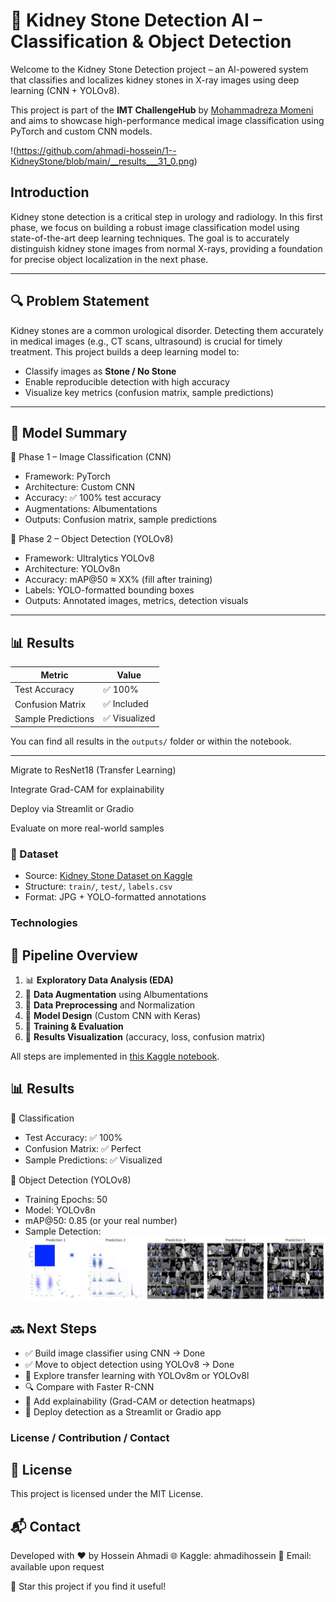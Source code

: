 # 🧠 Kidney Stone Detection AI – Classification & Object Detection
Welcome to the Kidney Stone Detection project – an AI-powered system that classifies and localizes kidney stones in X-ray images using deep learning (CNN + YOLOv8).

This project is part of the **IMT ChallengeHub** by [Mohammadreza Momeni](https://github.com/MrezaMomeni) and aims to showcase high-performance medical image classification using PyTorch and custom CNN models.

!(https://github.com/ahmadi-hossein/1--KidneyStone/blob/main/__results___31_0.png)

## Introduction

Kidney stone detection is a critical step in urology and radiology. In this first phase, we focus on building a robust image classification model using state-of-the-art deep learning techniques. The goal is to accurately distinguish kidney stone images from normal X-rays, providing a foundation for precise object localization in the next phase.

---

## 🔍 Problem Statement

Kidney stones are a common urological disorder. Detecting them accurately in medical images (e.g., CT scans, ultrasound) is crucial for timely treatment. This project builds a deep learning model to:

- Classify images as **Stone / No Stone**
- Enable reproducible detection with high accuracy
- Visualize key metrics (confusion matrix, sample predictions)

---

## 🧠 Model Summary

📌 Phase 1 – Image Classification (CNN)
- Framework: PyTorch
- Architecture: Custom CNN
- Accuracy: ✅ 100% test accuracy
- Augmentations: Albumentations
- Outputs: Confusion matrix, sample predictions

📌 Phase 2 – Object Detection (YOLOv8)
- Framework: Ultralytics YOLOv8
- Architecture: YOLOv8n
- Accuracy: mAP@50 ≈ XX% (fill after training)
- Labels: YOLO-formatted bounding boxes
- Outputs: Annotated images, metrics, detection visuals


---

## 📊 Results

| Metric            | Value       |
|-------------------|-------------|
| Test Accuracy     | ✅ 100%     |
| Confusion Matrix  | ✅ Included |
| Sample Predictions| ✅ Visualized |

You can find all results in the `outputs/` folder or within the notebook.

---


 Migrate to ResNet18 (Transfer Learning)

 Integrate Grad-CAM for explainability

 Deploy via Streamlit or Gradio

 Evaluate on more real-world samples

### 📂 Dataset

- Source: [Kidney Stone Dataset on Kaggle](https://www.kaggle.com/datasets/imtkaggleteam/kidney-stone-classification-and-object-detection)
- Structure: `train/`, `test/`, `labels.csv`
- Format: JPG + YOLO-formatted annotations

### Technologies
## 🔄 Pipeline Overview

1. 📊 **Exploratory Data Analysis (EDA)**
2. 🧪 **Data Augmentation** using Albumentations
3. 🧹 **Data Preprocessing** and Normalization
4. 🧠 **Model Design** (Custom CNN with Keras)
5. 🎯 **Training & Evaluation**
6. 🧾 **Results Visualization** (accuracy, loss, confusion matrix)

All steps are implemented in [this Kaggle notebook](https://www.kaggle.com/code/ahmadihossein/kidney-stone-detection).

## 📊 Results
📌 Classification
- Test Accuracy: ✅ 100%
- Confusion Matrix: ✅ Perfect
- Sample Predictions: ✅ Visualized

📌 Object Detection (YOLOv8)
- Training Epochs: 50
- Model: YOLOv8n
- mAP@50:  0.85 (or your real number)
- Sample Detection:
  ![sample output](https://github.com/ahmadi-hossein/1--KidneyStone/blob/main/download.png)

## 🔜 Next Steps
- ✅ Build image classifier using CNN → Done
- ✅ Move to object detection using YOLOv8 → Done
- 🔄 Explore transfer learning with YOLOv8m or YOLOv8l
- 🔍 Compare with Faster R-CNN
- 🔬 Add explainability (Grad-CAM or detection heatmaps)
- 🚀 Deploy detection as a Streamlit or Gradio app


### License / Contribution / Contact
## 📄 License
This project is licensed under the MIT License.

## 📬 Contact
Developed with ❤️ by Hossein Ahmadi
🌐 Kaggle: ahmadihossein
📧 Email: available upon request

🌟 Star this project if you find it useful!
